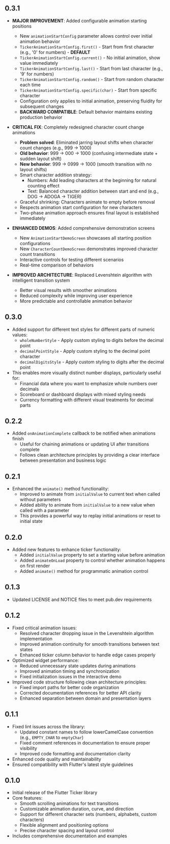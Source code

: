 ## 0.3.1

* **MAJOR IMPROVEMENT**: Added configurable animation starting positions
  * New `animationStartConfig` parameter allows control over initial animation behavior
  * `TickerAnimationStartConfig.first()` - Start from first character (e.g., '0' for numbers) - **DEFAULT**
  * `TickerAnimationStartConfig.current()` - No initial animation, show value immediately
  * `TickerAnimationStartConfig.last()` - Start from last character (e.g., '9' for numbers)
  * `TickerAnimationStartConfig.random()` - Start from random character each time
  * `TickerAnimationStartConfig.specific(char)` - Start from specific character
  * Configuration only applies to initial animation, preserving fluidity for subsequent changes
  * **BACKWARD COMPATIBLE**: Default behavior maintains existing production behavior

* **CRITICAL FIX**: Completely redesigned character count change animations
  * **Problem solved**: Eliminated jarring layout shifts when character count changes (e.g., 999 → 1000)
  * **Old behavior**: 999 → 000 → 1000 (confusing intermediate state + sudden layout shift)
  * **New behavior**: 999 → 0999 → 1000 (smooth transition with no layout shifts)
  * Smart character addition strategy:
    * Numbers: Add leading characters at the beginning for natural counting effect
    * Text: Balanced character addition between start and end (e.g., DOG → ADOGA → TIGER)
  * Graceful shrinking: Characters animate to empty before removal
  * Respects animation start configuration for new characters
  * Two-phase animation approach ensures final layout is established immediately

* **ENHANCED DEMOS**: Added comprehensive demonstration screens
  * New `AnimationStartDemoScreen` showcases all starting position configurations
  * New `CharacterCountDemoScreen` demonstrates improved character count transitions
  * Interactive controls for testing different scenarios
  * Real-time comparison of behaviors

* **IMPROVED ARCHITECTURE**: Replaced Levenshtein algorithm with intelligent transition system
  * Better visual results with smoother animations
  * Reduced complexity while improving user experience
  * More predictable and controllable animation behavior

## 0.3.0

* Added support for different text styles for different parts of numeric values:
  * `wholeNumberStyle` - Apply custom styling to digits before the decimal point
  * `decimalPointStyle` - Apply custom styling to the decimal point character
  * `decimalDigitsStyle` - Apply custom styling to digits after the decimal point
* This enables more visually distinct number displays, particularly useful for:
  * Financial data where you want to emphasize whole numbers over decimals
  * Scoreboard or dashboard displays with mixed styling needs
  * Currency formatting with different visual treatments for decimal parts

## 0.2.2

* Added `onAnimationComplete` callback to be notified when animations finish
  * Useful for chaining animations or updating UI after transitions complete
  * Follows clean architecture principles by providing a clear interface between presentation and business logic

## 0.2.1

* Enhanced the `animate()` method functionality:
  * Improved to animate from `initialValue` to current text when called without parameters
  * Added ability to animate from `initialValue` to a new value when called with a parameter
  * This provides a powerful way to replay initial animations or reset to initial state

## 0.2.0

* Added new features to enhance ticker functionality:
  * Added `initialValue` property to set a starting value before animation
  * Added `animateOnLoad` property to control whether animation happens on first render
  * Added `animate()` method for programmatic animation control

## 0.1.3

* Updated LICENSE and NOTICE files to meet pub.dev requirements

## 0.1.2

* Fixed critical animation issues:
  * Resolved character dropping issue in the Levenshtein algorithm implementation
  * Improved animation continuity for smooth transitions between text states
  * Enhanced ticker column behavior to handle edge cases properly
* Optimized widget performance:
  * Reduced unnecessary state updates during animations
  * Improved animation timing and synchronization
  * Fixed initialization issues in the interactive demo
* Improved code structure following clean architecture principles:
  * Fixed import paths for better code organization
  * Corrected documentation references for better API clarity
  * Enhanced separation between domain and presentation layers

## 0.1.1

* Fixed lint issues across the library:
  * Updated constant names to follow lowerCamelCase convention (e.g., `EMPTY_CHAR` to `emptyChar`)
  * Fixed comment references in documentation to ensure proper visibility
  * Improved code formatting and documentation clarity
* Enhanced code quality and maintainability
* Ensured compatibility with Flutter's latest style guidelines

## 0.1.0

* Initial release of the Flutter Ticker library
* Core features:
  * Smooth scrolling animations for text transitions
  * Customizable animation duration, curve, and direction
  * Support for different character sets (numbers, alphabets, custom characters)
  * Flexible alignment and positioning options
  * Precise character spacing and layout control
* Includes comprehensive documentation and examples
